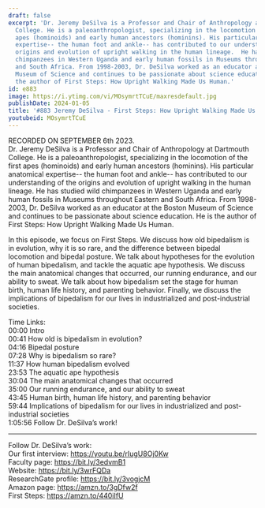 ```yaml
---
draft: false
excerpt: 'Dr. Jeremy DeSilva is a Professor and Chair of Anthropology at Dartmouth
  College. He is a paleoanthropologist, specializing in the locomotion of the first
  apes (hominoids) and early human ancestors (hominins). His particular anatomical
  expertise-- the human foot and ankle-- has contributed to our understanding of the
  origins and evolution of upright walking in the human lineage.  He has studied wild
  chimpanzees in Western Uganda and early human fossils in Museums throughout Eastern
  and South Africa. From 1998-2003, Dr. DeSilva worked as an educator at the Boston
  Museum of Science and continues to be passionate about science education. He is
  the author of First Steps: How Upright Walking Made Us Human.'
id: e883
image: https://i.ytimg.com/vi/MOsymrtTCuE/maxresdefault.jpg
publishDate: 2024-01-05
title: '#883 Jeremy DeSilva - First Steps: How Upright Walking Made Us Human'
youtubeid: MOsymrtTCuE
---
```

RECORDED ON SEPTEMBER 6th 2023.  
Dr. Jeremy DeSilva is a Professor and Chair of Anthropology at Dartmouth College. He is a paleoanthropologist, specializing in the locomotion of the first apes (hominoids) and early human ancestors (hominins). His particular anatomical expertise-- the human foot and ankle-- has contributed to our understanding of the origins and evolution of upright walking in the human lineage.  He has studied wild chimpanzees in Western Uganda and early human fossils in Museums throughout Eastern and South Africa. From 1998-2003, Dr. DeSilva worked as an educator at the Boston Museum of Science and continues to be passionate about science education. He is the author of First Steps: How Upright Walking Made Us Human.

In this episode, we focus on First Steps. We discuss how old bipedalism is in evolution, why it is so rare, and the difference between bipedal locomotion and bipedal posture. We talk about hypotheses for the evolution of human bipedalism, and tackle the aquatic ape hypothesis. We discuss the main anatomical changes that occurred, our running endurance, and our ability to sweat. We talk about how bipedalism set the stage for human birth, human life history, and parenting behavior. Finally, we discuss the implications of bipedalism for our lives in industrialized and post-industrial societies.

Time Links:  
00:00  Intro  
00:41  How old is bipedalism in evolution?  
04:16  Bipedal posture  
07:28  Why is bipedalism so rare?  
11:37  How human bipedalism evolved  
23:53  The aquatic ape hypothesis  
30:04  The main anatomical changes that occurred  
35:00  Our running endurance, and our ability to sweat  
43:45  Human birth, human life history, and parenting behavior  
59:44  Implications of bipedalism for our lives in industrialized and post-industrial societies  
1:05:56  Follow Dr. DeSilva’s work!

---

Follow Dr. DeSilva’s work:  
Our first interview: https://youtu.be/rIugU8Oj0Kw  
Faculty page: https://bit.ly/3edvmB1  
Website: https://bit.ly/3wrFQDa  
ResearchGate profile: https://bit.ly/3vogjcM  
Amazon page: https://amzn.to/3gDfw2f  
First Steps: https://amzn.to/440iIfU
